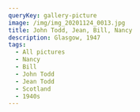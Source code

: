 ```yaml
---
queryKey: gallery-picture
image: /img/img_20201124_0013.jpg
title: John Todd, Jean, Bill, Nancy
description: Glasgow, 1947
tags:
  - All pictures
  - Nancy
  - Bill
  - John Todd
  - Jean Todd
  - Scotland
  - 1940s
---
```

